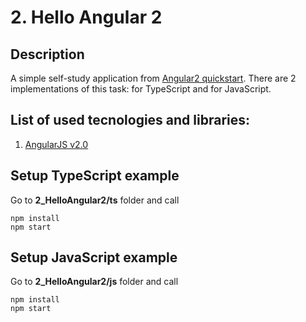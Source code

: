 # 2. Hello Angular 2

## Description
A simple self-study application from [Angular2 quickstart](https://angular.io/docs/ts/latest/quickstart.html). There are 2 implementations of this task: for TypeScript and for JavaScript.

## List of used tecnologies and libraries:
1. [AngularJS v2.0](https://angularjs.org/) 

## Setup TypeScript example

Go to **2_HelloAngular2/ts** folder and call

```
npm install
npm start
```

## Setup JavaScript example

Go to **2_HelloAngular2/js** folder and call

```
npm install
npm start
```
